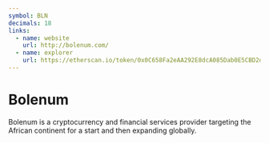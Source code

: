 ```yaml
---
symbol: BLN
decimals: 18
links:
  - name: website
    url: http://bolenum.com/
  - name: explorer
    url: https://etherscan.io/token/0x0C658Fa2eAA292E8dcA085Dab0E5CBD2da21C494
---
```


# Bolenum

Bolenum is a cryptocurrency and financial services provider targeting the African continent for a start and then expanding globally.
